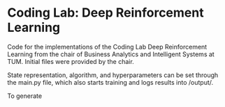 # Coding Lab: Deep Reinforcement Learning
Code for the implementations of the Coding Lab Deep Reinforcement Learning from the chair of Business Analytics and Intelligent Systems at TUM.
Initial files were provided by the chair.

State representation, algorithm, and hyperparameters can be set through the main.py file, which also starts training and logs results into /output/.

To generate
